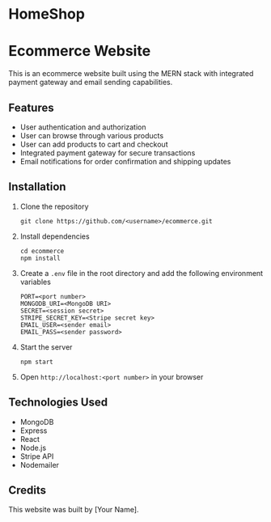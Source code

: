 # HomeShop
# Ecommerce Website

This is an ecommerce website built using the MERN stack with integrated payment gateway and email sending capabilities.

## Features

- User authentication and authorization
- User can browse through various products
- User can add products to cart and checkout
- Integrated payment gateway for secure transactions
- Email notifications for order confirmation and shipping updates

## Installation

1. Clone the repository
   ```
   git clone https://github.com/<username>/ecommerce.git
   ```
2. Install dependencies
   ```
   cd ecommerce
   npm install
   ```
3. Create a `.env` file in the root directory and add the following environment variables
   ```
   PORT=<port number>
   MONGODB_URI=<MongoDB URI>
   SECRET=<session secret>
   STRIPE_SECRET_KEY=<Stripe secret key>
   EMAIL_USER=<sender email>
   EMAIL_PASS=<sender password>
   ```
4. Start the server
   ```
   npm start
   ```
5. Open `http://localhost:<port number>` in your browser

## Technologies Used

- MongoDB
- Express
- React
- Node.js
- Stripe API
- Nodemailer

## Credits

This website was built by [Your Name].
